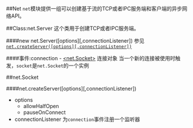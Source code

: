 ##Net
`net`模块提供一组可以创建基于流的TCP或者IPC服务端和客户端的异步网络API。

##Class:net.Server
这个类用于创建TCP或者IPC服务端。

####new net.Server([options][,connectionListener])
参见 [`net.createServer([options][,connectionListener])`](#crdserv)











####<span id='e_conn'>事件:connection</span>
    - [<net.Socket>](#socket) 连接对象
当一个新的连接被使用时触发，`socket`是`net.Socket`的一个实例








##<span id='socket'>net.Socket</span>























####<span id='#crdserv'>net.createServer([options][,connectionListener])</span>
* options
    - allowHalfOpen
    - pauseOnConnect
* connectionListener <Function> 为`connection`事件注册一个监听器

